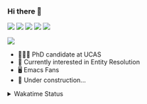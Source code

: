 ### Hi there 👋

[![](https://img.shields.io/badge/-Email-325180?logo=maildotru&logoColor=white&style=flat-square)](mailto://wang@tianshu.me)
[![](https://img.shields.io/badge/-GitHub-black?logo=GitHub&style=flat-square)](https://github.com/tshu-w)
[![](https://img.shields.io/badge/-Telegram-26a5e4?labelColor=fafafa&logo=telegram&style=flat-square)](https://t.me/tshu_w) 
[![](https://img.shields.io/badge/-Twitter-1da1f2?logo=Twitter&logoColor=white&style=flat-square)](https://twitter.com/tshu_w)
[![](https://komarev.com/ghpvc/?username=tshu-w&color=blueviolet&style=flat-square)]()

![](https://github-readme-stats.vercel.app/api?username=tshu-w&show_icons=true&icon_color=CE1D2D&text_color=718096&bg_color=ffffff&hide_title=true)

- 🧑🏻‍🎓 PhD candidate at UCAS
- 🔭 Currently interested in Entity Resolution
- 🖥️ Emacs Fans
- 🚧 Under construction...

<details>
  <summary>Wakatime Status</summary>
<br>
  
<!--START_SECTION:waka-->
**I'm an Early 🐤** 

```text
🌞 Morning    84 commits     █████░░░░░░░░░░░░░░░░░░░░   20.44% 
🌆 Daytime    165 commits    ██████████░░░░░░░░░░░░░░░   40.15% 
🌃 Evening    151 commits    █████████░░░░░░░░░░░░░░░░   36.74% 
🌙 Night      11 commits     ░░░░░░░░░░░░░░░░░░░░░░░░░   2.68%

```
📅 **I'm Most Productive on Saturday** 

```text
Monday       99 commits     ██████░░░░░░░░░░░░░░░░░░░   24.09% 
Tuesday      48 commits     ███░░░░░░░░░░░░░░░░░░░░░░   11.68% 
Wednesday    50 commits     ███░░░░░░░░░░░░░░░░░░░░░░   12.17% 
Thursday     47 commits     ██░░░░░░░░░░░░░░░░░░░░░░░   11.44% 
Friday       35 commits     ██░░░░░░░░░░░░░░░░░░░░░░░   8.52% 
Saturday     101 commits    ██████░░░░░░░░░░░░░░░░░░░   24.57% 
Sunday       31 commits     ██░░░░░░░░░░░░░░░░░░░░░░░   7.54%

```


📊 **This Week I Spent My Time On** 

```text
💬 Programming Languages: 
sh                       20 hrs 44 mins      ███████████████████░░░░░░   75.98% 
Emacs Lisp               3 hrs 35 mins       ███░░░░░░░░░░░░░░░░░░░░░░   13.16% 
Org                      1 hr 57 mins        █░░░░░░░░░░░░░░░░░░░░░░░░   7.19% 
Bash                     49 mins             ░░░░░░░░░░░░░░░░░░░░░░░░░   3.05% 
JSON                     10 mins             ░░░░░░░░░░░░░░░░░░░░░░░░░   0.63%

🔥 Editors: 
Zsh                      20 hrs 44 mins      ███████████████████░░░░░░   75.98% 
Emacs                    6 hrs 33 mins       ██████░░░░░░░░░░░░░░░░░░░   24.02%

🐱‍💻 Projects: 
entity_resolution        7 hrs 38 mins       ███████░░░░░░░░░░░░░░░░░░   27.96% 
multimodalER             7 hrs 7 mins        ██████░░░░░░░░░░░░░░░░░░░   26.1% 
Terminal                 5 hrs 21 mins       █████░░░░░░░░░░░░░░░░░░░░   19.64% 
emacs                    3 hrs 50 mins       ███░░░░░░░░░░░░░░░░░░░░░░   14.09% 
Unknown Project          1 hr 57 mins        █░░░░░░░░░░░░░░░░░░░░░░░░   7.19%

💻 Operating System: 
Linux                    15 hrs 58 mins      ██████████████░░░░░░░░░░░   58.47% 
Mac                      11 hrs 20 mins      ██████████░░░░░░░░░░░░░░░   41.53%

```

**I Mostly Code in Python** 

```text
Python                   5 repos             ███████░░░░░░░░░░░░░░░░░░   27.78% 
JavaScript               3 repos             ████░░░░░░░░░░░░░░░░░░░░░   16.67% 
HTML                     2 repos             ██░░░░░░░░░░░░░░░░░░░░░░░   11.11% 
Emacs Lisp               2 repos             ██░░░░░░░░░░░░░░░░░░░░░░░   11.11% 
TeX                      2 repos             ██░░░░░░░░░░░░░░░░░░░░░░░   11.11%

```



 Last Updated on 20/06/2021
<!--END_SECTION:waka-->
</details>
